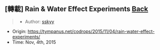 ## [轉載] Rain & Water Effect Experiments [Back](./../post.md)

> - Author: [sskyy](https://github.com/sskyy)
- Origin: https://tympanus.net/codrops/2015/11/04/rain-water-effect-experiments/
- Time: Nov, 4th, 2015
